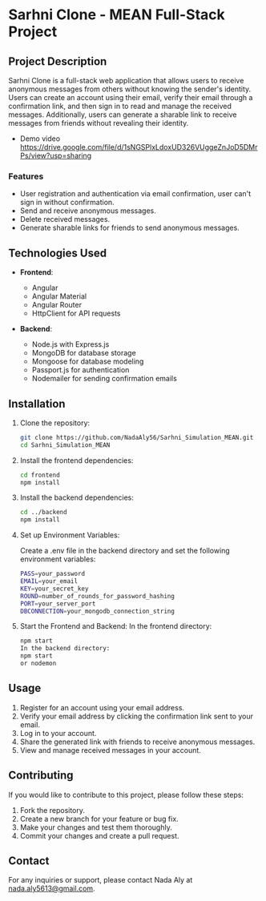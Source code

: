 # Sarhni Clone - MEAN Full-Stack Project

## Project Description

Sarhni Clone is a full-stack web application that allows users to receive anonymous messages from others without knowing the sender's identity. Users can create an account using their email, verify their email through a confirmation link, and then sign in to read and manage the received messages. Additionally, users can generate a sharable link to receive messages from friends without revealing their identity.
- Demo video https://drive.google.com/file/d/1sNGSPlxLdoxUD326VUggeZnJoD5DMrPs/view?usp=sharing

### Features

- User registration and authentication via email confirmation, user can't sign in without confirmation.
- Send and receive anonymous messages.
- Delete received messages.
- Generate sharable links for friends to send anonymous messages.

## Technologies Used

- **Frontend**:
  - Angular
  - Angular Material
  - Angular Router
  - HttpClient for API requests

- **Backend**:
  - Node.js with Express.js
  - MongoDB for database storage
  - Mongoose for database modeling
  - Passport.js for authentication
  - Nodemailer for sending confirmation emails

## Installation

1. Clone the repository:
   ```bash
   git clone https://github.com/NadaAly56/Sarhni_Simulation_MEAN.git
   cd Sarhni_Simulation_MEAN

2. Install the frontend dependencies:
    ```bash
   cd frontend
   npm install

4. Install the backend dependencies:
    ```bash
    cd ../backend
    npm install

5. Set up Environment Variables:
  
      Create a .env file in the backend directory and set the following environment variables:
      ```bash
      PASS=your_password
      EMAIL=your_email
      KEY=your_secret_key
      ROUND=number_of_rounds_for_password_hashing
      PORT=your_server_port
      DBCONNECTION=your_mongodb_connection_string

6. Start the Frontend and Backend:
  In the frontend directory:
      ```bash
      npm start
    In the backend directory:
    npm start
    or nodemon

## Usage

1. Register for an account using your email address.
2. Verify your email address by clicking the confirmation link sent to your email.
3. Log in to your account.
4. Share the generated link with friends to receive anonymous messages.
5. View and manage received messages in your account.

## Contributing
   If you would like to contribute to this project, please follow these steps:

1. Fork the repository.
2. Create a new branch for your feature or bug fix.
3. Make your changes and test them thoroughly.
4. Commit your changes and create a pull request.

## Contact
   For any inquiries or support, please contact Nada Aly at nada.aly5613@gmail.com.
